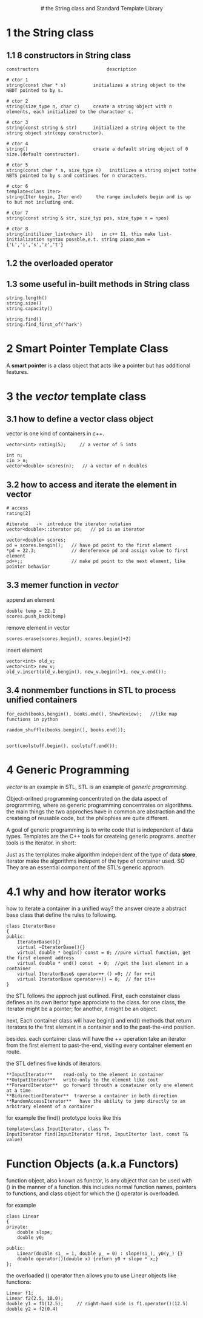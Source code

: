 <center># the String class and Standard Template Library</center>

# 1 the String class
## 1.1 8 constructors in String class
~~~
constructors                         description

# ctor 1
string(const char * s)          initializes a string object to the NBDT pointed to by s.

# ctor 2
string(size_type n, char c)     create a string object with n elements, each initialized to the charactoer c.

# ctor 3
string(const string & str)      initialized a string object to the string object str(copy constructor).

# ctor 4 
string()                        create a default string object of 0 size.(default constructor).

# ctor 5
string(const char * s, size_type n)   initilizes a string object tothe NBTS pointed to by s and continues for n characters.

# ctor 6
template<class Iter>
string(Iter begin, Iter end)     the range includeds begin and is up to but not including end.

# ctor 7
string(const string & str, size_typ pos, size_type n = npos)

# ctor 8
string(initilizer_list<char> il)   in c++ 11, this make list-initialization syntax possble,e.t. string piano_mam = {'L','i','s','z','t'}
~~~

## 1.2  the overloaded operator
## 1.3  some useful in-built methods in String class
~~~
string.length()
string.size()
string.capacity()

string.find()
string.find_first_of('hark')
~~~

# 2 Smart Pointer Template Class
A **smart pointer** is a class object that acts like a pointer but has additional features.

# 3 the *vector* template class

## 3.1 how to define a vector class object
vector is one kind of containers in c++.
~~~
vector<int> rating(5);     // a vector of 5 ints

int n;
cin > n;
vector<double> scores(n);   // a vector of n doubles
~~~

## 3.2 how to access and iterate the element in vector

~~~
# access
rating[2]
~~~

~~~
#iterate   ->  introduce the iterator notation
vector<double>::iterator pd;   // pd is an iterator

vector<double> scores;
pd = scores.bengin();   // have pd point to the first element
*pd = 22.3;             // dereference pd and assign value to first element
pd++;;                  // make pd point to the next element, like pointer behavior
~~~

## 3.3 memer function in *vector*
append an element
~~~
double temp = 22.1
scores.push_back(temp)
~~~

remove element in vector
~~~
scores.erase(scores.begin(), scores.begin()+2)
~~~

insert element
~~~
vector<int> old_v;
vector<int> new_v;
old_v.insert(old_v.bengin(), new_v.begin()+1, new_v.end());
~~~

## 3.4 nonmember functions in STL to process unified containers
~~~
for_each(books,bengin(), books.end(), ShowReview);   //like map functions in python

random_shuffle(books.bengin(), books.end());


sort(coolstuff.begin(). coolstuff.end());
~~~

# 4 Generic Programming
*vector* is an example in STL, STL is an example of *generic programming*.

Object-oritned programming concentrated on the data aspect of programming, where as generic programming concentrates on algorithms. the main things the two approches have in common are abstraction and the createing of reusable code, but the philophies are quite different.

A goal of generic programming is to write code that is independent of data types. Templates are the C++ tools for createing generic programs. another tools is the iterator. in short:

Just as the templates make algorithm independent of the type of data **store**, iterator make the algorithms indepent of the type of container used. SO They are an essential component of the STL's generic approch.

# 4.1 why and how iterator works
how to iterate a container in a unified way?
the answer create a abstract base class that define the rules to following.

~~~
class IteratorBase
{
public:
    IteratorBase(){}
    virtual ~IteratorBase(){}
    virtual double * begin() const = 0; //pure virtual function, get the first element address
    virtual double * end() const  = 0;  //get the last element in a container
    virtual IteratorBase& operator++ () =0; // for ++it
    virtual IteratorBase operator++() = 0;  // for it++
}
~~~
the STL follows the approch just outlined.
First, each constainer class defines an its own itertor type approciate to the class. for one class, the iterator might be a pointer; for another, it might be an object.

next, Each container class will have begin() and end() methods that return iterators to the first element in a container and to the past-the-end position.

besides. each container class will have the ++ operation take an iterator from the first element to past-the-end, visiting every container element en route.

the STL defines five kinds of iterators:
~~~
**InputIterator**    read-only to the element in container
**OutputIterator**   write-only to the element like cout
**ForwardIterator**  go forward throuth a conatainer only one element at a time
**BidirectionIterator**  traverse a container in both direction
**RandomAccessIterator**   have the ability to jump directly to an arbitrary element of a container
~~~

for example the find() prototype looks like this
~~~
template<class InputIterator, class T>
InputIterator find(InputIterator first, InputItertor last, const T& value)
~~~

# Function Objects (a.k.a Functors)

function object, also known as functor, is any object that can be used with () in the manner of a function. this includes normal function names, pointers to functions, and class object for which the () operator is overloaded.

for example
~~~
class Linear
{
private:
    double slope;
    double y0;

public:
    Linear(double s1_ = 1, double y_ = 0) : slope(s1_), y0(y_) {}
    double operator()(double x) {return y0 + slope * x;}
};
~~~
the overloaded () operator then allows you to use Linear objects like functions:
~~~
Linear f1;
Linear f2(2.5, 10.0);
double y1 = f1(12.5);     // right-hand side is f1.operator()(12.5)
double y2 = f2(0.4)
~~~
